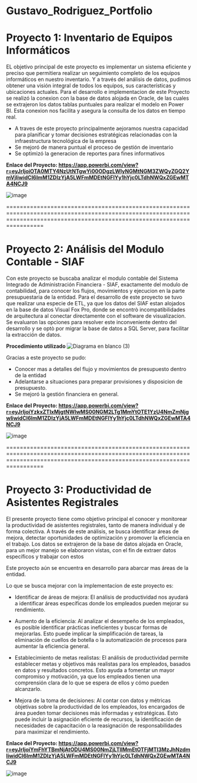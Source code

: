 # Gustavo_Rodriguez_Portfolio


# Proyecto 1: Inventario de Equipos Informáticos
EL objetivo principal de este proyecto es implementar un sistema eficiente y preciso que permitiera realizar un seguimiento completo de los equipos informáticos en nuestro inventario. Y a través del análisis de datos, pudimos obtener una visión integral de todos los equipos, sus características y ubicaciones actuales.
Para el desarrollo e implementacion de este Proyecto se realizó la conexion con la base de datos alojada en Oracle, de las cuales se extrajeron los datos tablas puntuales para realizar el modelo en Power BI. Esta conexion nos facilita y asegura la consulta de los datos en tiempo real.

* A traves de este proyecto principalmente aejoramos nuestra capacidad para planificar y tomar decisiones estratégicas relacionadas con la infraestructura tecnológica de la empresa
* Se mejoró de manera puntual el proceso de gestión de inventario
* Se optimizó la generacion de reportes para fines informativos

**Enlace del Proyecto: https://app.powerbi.com/view?r=eyJrIjoiOTA0MTY4NzUtNTgwYi00ODgzLWIyNGMtNGM3ZWQyZGQ2YmVjIiwidCI6ImM1ZDIzYjA5LWFmMDEtNGFlYy1hYjc0LTdhNWQxZGEwMTA4NCJ9**

![image](https://github.com/GustavoRV7/Gustavo_Rodriguez_Portfolio/assets/79548065/98dfd9e1-9e89-473a-9f2f-09de27c2bc91)


=============================================================================================================================================================================

# Proyecto 2: Análisis del Modulo Contable - SIAF
Con este proyecto se buscaba analizar el modulo contable del Sistema Integrado de Administración Financiera - SIAF, exactamente del modulo de contabilidad, para conocer los flujos, movimientos y ejecucion en la parte presupuestaria de la entidad.
Para el desarrollo de este proyecto se tuvo que realizar una especie de ETL, ya que los datos del SIAF estan alojados en la base de datos Visual Fox Pro, donde se encontrò incompatibilidades de arquitectura al conectar directamente con el software de visualizacion.
Se evaluaron las opciones para resolver este inconveniente dentro del desarrollo y se optò por migrar la base de datos a SQL Server, para facilitar la extracción de datos.


**Procedimiento utilizado**
![Diagrama en blanco (3)](https://github.com/GustavoRV7/Gustavo_Rodriguez_Portfolio/assets/79548065/970abfa2-809c-478c-9a8d-bd7c7fb0b993)


Gracias a este proyecto se pudo:
* Conocer mas a detalles del flujo y movimientos de presupuesto dentro de la entidad
* Adelantarse a situaciones para preparar provisiones y disposicion de presupuesto.
* Se mejoró la gestión financiera en general.

**Enlace del Proyecto: https://app.powerbi.com/view?r=eyJrIjoiYzkxZTIxMjgtNWIwMS00NGM2LTg1MmYtOTE1YzU4NmZmNjgwIiwidCI6ImM1ZDIzYjA5LWFmMDEtNGFlYy1hYjc0LTdhNWQxZGEwMTA4NCJ9**

![image](https://github.com/GustavoRV7/Gustavo_Rodriguez_Portfolio/assets/79548065/02ea5abc-76c0-4b91-9324-145fa4d62ff0)


=============================================================================================================================================================================

# Proyecto 3: Productividad de Asistentes Registrales
El presente proyecto tiene como objetivo principal el conocer y monitorear la productividad de asistentes registrales, tanto de manera individual y de forma colectiva. A través de este análisis, se busca identificar áreas de mejora, detectar oportunidades de optimización y promover la eficiencia en el trabajo.
Los datos se extrajeron de la base de datos alojada en Oracle, para un mejor manejo se elaboraron vistas, con el fin de extraer datos específicos y trabajar con estos

Este proyecto aún se encuentra en desarrollo para abarcar mas áreas de la entidad.

Lo que se busca mejorar con la implementacion de este proyecto es:
* Identificar de áreas de mejora: El análisis de productividad nos ayudará a identificar áreas específicas donde los empleados pueden mejorar su rendimiento.

* Aumento de la eficiencia: Al analizar el desempeño de los empleados, es posible identificar prácticas ineficientes y buscar formas de mejorarlas. Esto puede implicar la simplificación de tareas, la eliminación de cuellos de botella o la automatización de procesos para aumentar la eficiencia general.

* Establecimiento de metas realistas: El análisis de productividad permite establecer metas y objetivos más realistas para los empleados, basados en datos y resultados concretos. Esto ayuda a fomentar un mayor compromiso y motivación, ya que los empleados tienen una comprensión clara de lo que se espera de ellos y cómo pueden alcanzarlo.

* Mejora de la toma de decisiones: Al contar con datos y métricas objetivas sobre la productividad de los empleados, los encargados de área pueden tomar decisiones más informadas y estratégicas. Esto puede incluir la asignación eficiente de recursos, la identificación de necesidades de capacitación o la reasignación de responsabilidades para maximizar el rendimiento.

**Enlace del Proyecto: https://app.powerbi.com/view?r=eyJrIjoiYmFhYTBmNjAtODU4MS00NmZjLTllMmEtOTFjMTI3MzJhNzdmIiwidCI6ImM1ZDIzYjA5LWFmMDEtNGFlYy1hYjc0LTdhNWQxZGEwMTA4NCJ9**

![image](https://github.com/GustavoRV7/Gustavo_Rodriguez_Portfolio/assets/79548065/f9573914-1f70-4d7e-9f37-b99312cc1017)




